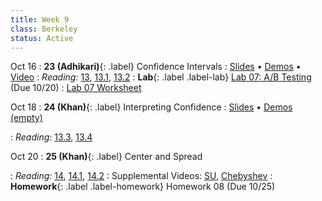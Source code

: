 ```yaml
---
title: Week 9
class: Berkeley
status: Active
---
```


Oct 16
: **23 (Adhikari)**{: .label} Confidence Intervals
  : [Slides](https://docs.google.com/presentation/d/1PRwG2drZqF3XJSBA0XYHPc7jkYsbxut4Usjklck7AEE/edit?usp=sharing) &#8226; [Demos](https://data8.datahub.berkeley.edu/hub/user-redirect/git-pull?repo=https%3A%2F%2Fgithub.com%2Fdata-8%2Fmaterials-fa23&urlpath=tree%2Fmaterials-fa23%2Flec%2Flec23%2Fdata8_fa23_lec23.ipynb&branch=main) &#8226; [Video](https://bcourses.berkeley.edu/courses/1528314/external_tools/78985)
: *Reading:* [13](https://inferentialthinking.com/chapters/13/Estimation.html), [13.1](https://inferentialthinking.com/chapters/13/1/Percentiles.html), [13.2](https://inferentialthinking.com/chapters/13/2/Bootstrap.html)
: **Lab**{: .label .label-lab} [Lab 07: A/B Testing](https://data8.datahub.berkeley.edu/hub/user-redirect/git-pull?repo=https%3A%2F%2Fgithub.com%2Fdata-8%2Fmaterials-fa23&urlpath=tree%2Fmaterials-fa23%2Flab%2Flab07%2Flab07.ipynb) (Due 10/20)
  : [Lab 07 Worksheet](https://drive.google.com/file/d/1XfpSel2iWdnUMp_g5ohpHLPl4rrqllB_/view?usp=drive_link)

Oct 18
: **24 (Khan)**{: .label} Interpreting Confidence
  : [Slides](https://docs.google.com/presentation/d/1VrEo8J8gGNDpUhZZCYM99qIPXhA4BtHgoOrw84GwCas/edit?usp=sharing) &#8226; [Demos (empty)](https://data8.datahub.berkeley.edu/hub/user-redirect/git-pull?repo=https%3A%2F%2Fgithub.com%2Fdata-8%2Fmaterials-fa23&urlpath=tree%2Fmaterials-fa23%2Flec%2Flec24%2Flec24_empty.ipynb&branch=main)
   <!-- &#8226; [Video](https://bcourses.berkeley.edu/courses/1528314/external_tools/78985) -->
: *Reading:* [13.3](https://inferentialthinking.com/chapters/13/3/Confidence_Intervals.html), [13.4](https://inferentialthinking.com/chapters/13/4/Using_Confidence_Intervals.html)

Oct 20
: **25 (Khan)**{: .label} Center and Spread
  <!-- : [Slides]() &#8226; [Demos]()-->
   <!-- &#8226; [Video](https://bcourses.berkeley.edu/courses/1528314/external_tools/78985) -->
: *Reading:* [14](https://inferentialthinking.com/chapters/14/Why_the_Mean_Matters.html), [14.1](https://inferentialthinking.com/chapters/14/1/Properties_of_the_Mean.html), [14.2](https://inferentialthinking.com/chapters/14/2/Variability.html)
  : Supplemental Videos: [SU](https://youtu.be/5R7D1a8ek-w), [Chebyshev](https://youtu.be/Cl01jt8e0JI) 
: **Homework**{: .label .label-homework} Homework 08 (Due 10/25)
